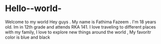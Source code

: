 # Hello--world-
Welcome to my world 
Hey guys . My name is Fathima Fazeem . I'm 18 years old. Im in 12th grade and attends RKA 141. I love traveling to different places with my family, I love to explore new things around the world , My favoritr color is blue and black 
